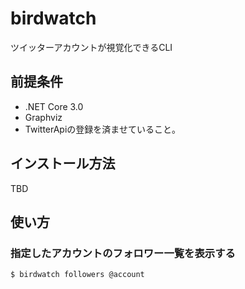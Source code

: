 # birdwatch
ツイッターアカウントが視覚化できるCLI

## 前提条件
* .NET Core 3.0
* Graphviz
* TwitterApiの登録を済ませていること。

## インストール方法
TBD 

## 使い方

### 指定したアカウントのフォロワー一覧を表示する

```sh
$ birdwatch followers @account
```


